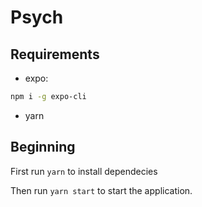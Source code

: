 # Psych

## Requirements

- expo:

```sh
npm i -g expo-cli
```

- yarn

## Beginning
First run `yarn` to install dependecies

Then run `yarn start` to start the application.
